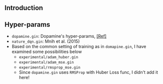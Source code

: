 ## Introduction


## Hyper-params
- `dopamine.gin`: Dopamine's hyper-params, [[Ref]](https://github.com/google/dopamine/blob/master/dopamine/agents/dqn/configs/dqn.gin)
- `nature_dqn.gin`: Mnih et al. (2015)
- Based on the common setting of training as in `domapine.gin`, I have examined some possibilities below
    - `experimental/adam_huber.gin`
    - `experimental/adam_mse.gin`
    - `experimental/rmsprop_mse.gin`
    - Since `dopamine.gin` uses `RMSProp` with Huber Loss func, I didn't add it here!